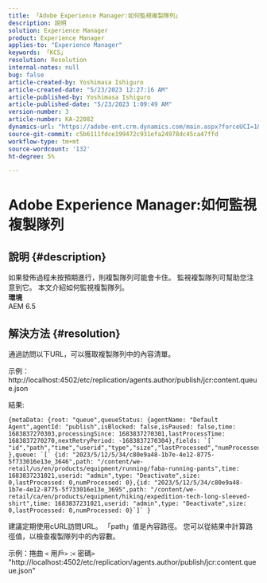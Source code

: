 ```yaml
---
title: 「Adobe Experience Manager:如何監視複製隊列」
description: 說明
solution: Experience Manager
product: Experience Manager
applies-to: "Experience Manager"
keywords: 「KCS」
resolution: Resolution
internal-notes: null
bug: false
article-created-by: Yoshimasa Ishiguro
article-created-date: "5/23/2023 12:27:16 AM"
article-published-by: Yoshimasa Ishiguro
article-published-date: "5/23/2023 1:09:49 AM"
version-number: 3
article-number: KA-22082
dynamics-url: "https://adobe-ent.crm.dynamics.com/main.aspx?forceUCI=1&pagetype=entityrecord&etn=knowledgearticle&id=814a388b-00f9-ed11-8849-6045bd006a22"
source-git-commit: c5b6111fdce199472c931efa24978dc45ca47ffd
workflow-type: tm+mt
source-wordcount: '132'
ht-degree: 5%

---
```


# Adobe Experience Manager:如何監視複製隊列

## 說明 {#description}

如果發佈過程未按預期進行，則複製隊列可能會卡住。 監視複製隊列可幫助您注意到它。 本文介紹如何監視複製隊列。
 <br><b>環境</b><br>
AEM 6.5

## 解決方法 {#resolution}


通過訪問以下URL，可以獲取複製隊列中的內容清單。

示例：http://localhost:4502/etc/replication/agents.author/publish/jcr:content.queue.json

結果:




```
{metaData: {root: "queue",queueStatus: {agentName: "Default Agent",agentId: "publish",isBlocked: false,isPaused: false,time: 1683837270303,processingSince: 1683837270301,lastProcessTime: 1683837270270,nextRetryPeriod: -1683837270304},fields: `[` "id","path","time","userid","type","size","lastProcessed","numProcessed"`]` },queue: `[` {id: "2023/5/12/5/34/c80e9a48-1b7e-4e12-8775-5f733016e13e_3646",path: "/content/we-retail/us/en/products/equipment/running/faba-running-pants",time: 1683837231021,userid: "admin",type: "Deactivate",size: 0,lastProcessed: 0,numProcessed: 0},{id: "2023/5/12/5/34/c80e9a48-1b7e-4e12-8775-5f733016e13e_3695",path: "/content/we-retail/ca/en/products/equipment/hiking/expedition-tech-long-sleeved-shirt",time: 1683837231021,userid: "admin",type: "Deactivate",size: 0,lastProcessed: 0,numProcessed: 0}`]` }
```






建議定期使用cURL訪問URL。 「path」值是內容路徑。 您可以從結果中計算路徑值，以檢查複製隊列中的內容數。

示例：捲曲 `<` 用戶`>` :`<` 密碼`>`  &quot;http://localhost:4502/etc/replication/agents.author/publish/jcr:content.queue.json&quot;
